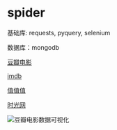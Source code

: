 # spider

基础库: requests, pyquery, selenium

数据库：mongodb


[豆瓣电影](https://github.com/siyaoyao/spider/blob/master/doubantop250.py)

[imdb](https://github.com/siyaoyao/spider/blob/master/imdb250.py)

[值值值](https://github.com/siyaoyao/spider/blob/master/simulate_browser.py)

[时光网](https://github.com/siyaoyao/spider/blob/master/mtimetop100.py)

![豆瓣电影数据可视化](https://raw.githubusercontent.com/siyaoyao/spider/master/movie.gif)
